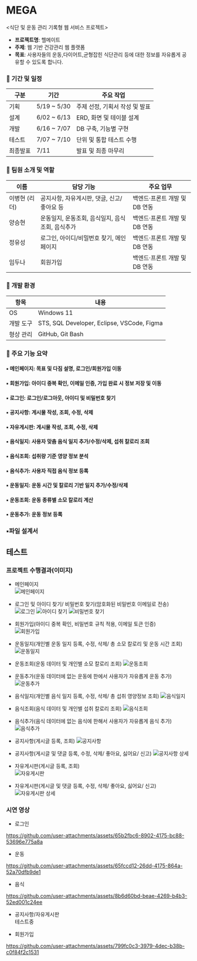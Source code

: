 # MEGA
<식단 및 운동 관리 기록형 웹 서비스 프로젝트>


- **프로젝트명**: 헬메이트
- **주제**: 웹 기반 건강관리 웹 플랫폼
- **목표**: 사용자들의 운동,다이어트,균형잡힌 식단관리 등에 대한 정보를 자유롭게 공유할 수 있도록 합니다.

### 🔹 기간 및 일정

| 구분     | 기간           | 주요 작업                        |
|----------|----------------|----------------------------------|
| 기획     | 5/19 ~ 5/30    | 주제 선정, 기획서 작성 및 발표      |
| 설계     | 6/02 ~ 6/13    | ERD, 화면 및 테이블 설계           |
| 개발     | 6/16 ~ 7/07    | DB 구축, 기능별 구현               |
| 테스트   | 7/07 ~ 7/10    | 단위 및 통합 테스트 수행           |
| 최종발표 | 7/11           | 발표 및 최종 마무리                |
    
### 🔹 팀원 소개 및 역할

| 이름     | 담당 기능                                         | 주요 업무 |
|----------|--------------------------------------------------|----------|
| 이병현 (리더) | 공지사항, 자유게시판, 댓글, 신고/좋아요 등      | 백엔드·프론트 개발 및 DB 연동 |
| 양승현     | 운동일지, 운동조회, 음식일지, 음식조회, 음식추가 | 백엔드·프론트 개발 및 DB 연동 |
| 정유성     | 로그인, 아이디/비밀번호 찾기, 메인 페이지        | 백엔드·프론트 개발 및 DB 연동 |
| 임두나     | 회원가입                                         | 백엔드·프론트 개발 및 DB 연동 |


### 🔹 개발 환경

| 항목       | 내용 |
|------------|------|
| OS         | Windows 11 |
| 개발 도구  | STS, SQL Developer, Eclipse, VSCode, Figma |
| 형상 관리  | GitHub, Git Bash |

### 🔹 주요 기능 요약


#### ▪️ 메인페이지: 목표 및 다짐 설명, 로그인/회원가입 이동

#### ▪️ 회원가입: 아이디 중복 확인, 이메일 인증, 가입 완료 시 정보 저장 및 이동

#### ▪️ 로그인: 로그인/로그아웃, 아이디 및 비밀번호 찾기

#### ▪️ 공지사항: 게시물 작성, 조회, 수정, 삭제

#### ▪️ 자유게시판: 게시물 작성, 조회, 수정, 삭제

#### ▪️ 음식일지: 사용자 맞춤 음식 일지 추가/수정/삭제, 섭취 칼로리 조회

#### ▪️ 음식조회: 섭취량 기준 영양 정보 분석

#### ▪️ 음식추가: 사용자 직접 음식 정보 등록

#### ▪️ 운동일지: 운동 시간 및 칼로리 기반 일지 추가/수정/삭제

#### ▪️ 운동조회: 운동 종류별 소모 칼로리 계산

#### ▪️ 운동추가: 운동 정보 등록


### ▪️파일 설계서



## 테스트

### 프로젝트 수행결과(이미지)  

- 메인페이지  
![메인페이지](https://github.com/hykim-king/MEGA/blob/main/doc/%EB%A9%94%EC%9D%B8.png)  

- 로그인 및 아이디 찾기/ 비밀번호 찾기(암호화된 비밀번호 이메일로 전송)  
![로그인](https://github.com/hykim-king/MEGA/blob/main/doc/%EB%A1%9C%EA%B7%B8%EC%9D%B8%ED%99%88.png)
![아이디 찾기](https://github.com/hykim-king/MEGA/blob/main/doc/%EC%95%84%EC%9D%B4%EB%94%94%EC%B0%BE%EA%B8%B0.png)
![비밀번호 찾기](https://github.com/hykim-king/MEGA/blob/main/doc/%EB%B9%84%EB%B0%80%EB%B2%88%ED%98%B8%EC%B0%BE%EA%B8%B0.png)

- 회원가입(아이디 중복 확인, 비밀번호 규칙 적용, 이메일 토큰 인증)  
![회원가입](https://github.com/hykim-king/MEGA/blob/main/doc/%ED%9A%8C%EC%9B%90%EA%B0%80%EC%9E%85.png)

- 운동일지(개인별 운동 일지 등록, 수정, 삭제/ 총 소모 칼로리 및 운동 시간 조회)
![운동일지](https://github.com/hykim-king/MEGA/blob/main/doc/%EC%9A%B4%EB%8F%99%EC%9D%BC%EC%A7%80.png)
- 운동조회(운동 데이터 및 개인별 소모 칼로리 조회)
![운동조회](https://github.com/hykim-king/MEGA/blob/main/doc/%EC%9A%B4%EB%8F%99%EC%A1%B0%ED%9A%8C.png)
- 운동추가(운동 데이터에 없는 운동에 한에서 사용자가 자유롭게 운동 추가)  
![운동추가](https://github.com/hykim-king/MEGA/blob/main/doc/%EC%9A%B4%EB%8F%99%EC%B6%94%EA%B0%80.png)

- 음식일지(개인별 음식 일지 등록, 수정, 삭제/ 총 섭취 영양정보 조회) 
![음식일지](https://github.com/hykim-king/MEGA/blob/main/doc/%EC%9D%8C%EC%8B%9D%EC%9D%BC%EC%A7%80.png)
- 음식조회(음식 데이터 및 개인별 섭취 칼로리 조회)
![음식조회](https://github.com/hykim-king/MEGA/blob/main/doc/%EC%9D%8C%EC%8B%9D%EC%A1%B0%ED%9A%8C.png)
- 음식추가(음식 데이터에 없는 음식에 한해서 사용자가 자유롭게 음식 추가)
![음식추가](https://github.com/hykim-king/MEGA/blob/main/doc/%EC%9D%8C%EC%8B%9D%EC%B6%94%EA%B0%80.png)

- 공지사항(게시글 등록, 조회) 
![공지사항](https://github.com/hykim-king/MEGA/blob/main/doc/%EA%B3%B5%EC%A7%80%EC%82%AC%ED%95%AD.png)
- 공지사항(게시글 및 댓글 등록, 수정, 삭제/ 좋아요, 싫어요/ 신고)
![공지사항 상세](https://github.com/hykim-king/MEGA/blob/main/doc/%EA%B3%B5%EC%A7%80%EC%82%AC%ED%95%AD%EC%84%B8%EB%B6%80%EC%82%AC%ED%95%AD.png)
  
- 자유게시판(게시글 등록, 조회)   
![자유게시판](https://github.com/hykim-king/MEGA/blob/main/doc/%EC%9E%90%EC%9C%A0%EA%B2%8C%EC%8B%9C%ED%8C%90.png)
- 자유게시판(게시글 및 댓글 등록, 수정, 삭제/ 좋아요, 싫어요/ 신고)  
![자유게시판 상세](https://github.com/hykim-king/MEGA/blob/main/doc/%EC%9E%90%EC%9C%A0%EA%B2%8C%EC%8B%9C%ED%8C%90%EC%84%B8%EB%B6%80%EC%82%AC%ED%95%AD.png)


### 시연 영상
- 로그인  

https://github.com/user-attachments/assets/65b2fbc6-8902-4175-bc88-53696e775a8a

- 운동  

https://github.com/user-attachments/assets/65fccd12-26dd-4175-864a-52a70dfb9de1

- 음식  

https://github.com/user-attachments/assets/8b6d60bd-beae-4269-b4b3-52ed001c24ee

- 공지사항/자유게시판  
  테스트중  

- 회원가입  

https://github.com/user-attachments/assets/799fc0c3-3979-4dec-b38b-c0f84f2c1531

